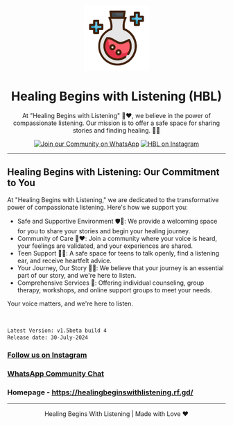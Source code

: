 <p align="center">
        <img src="https://raw.githubusercontent.com/zigzag-007/Healing-Begins-With-Listening/main/images/favicon.png" alt="HBL Logo" width="150">
</p>

<h1 align="center">Healing Begins with Listening (HBL)</h1>

<p align="center">At "Healing Begins with Listening" 🦻❤️, we believe in the power of compassionate listening. Our mission is to offer a safe space for sharing stories and finding healing. 🌿💬</p>

<p align="center">
    <a href="https://chat.whatsapp.com/HOpNF17IrEHEGRIRYNLMSs"><img src="https://img.shields.io/badge/Join%20our%20community%20on%20WhatsApp-green?style=social&logo=whatsapp" alt="Join our Community on WhatsApp" title="Join our Community on WhatsApp"></a>
    <a href="https://www.instagram.com/healingbeginswithlistening2024/"><img src="https://img.shields.io/badge/Follow%20us%20on%20Instagram--blue?style=social&logo=instagram" alt="HBL on Instagram" title="HBL on Instagram"></a>
</p>

<hr>

## Healing Begins with Listening: Our Commitment to You

At "Healing Begins with Listening," we are dedicated to the transformative power of compassionate listening. Here's how we support you:

-   Safe and Supportive Environment 🛡️💬: We provide a welcoming space for you to share your stories and begin your healing journey.
-   Community of Care 👥❤️: Join a community where your voice is heard, your feelings are validated, and your experiences are shared.
-   Teen Support 👦👧: A safe space for teens to talk openly, find a listening ear, and receive heartfelt advice.
-   Your Journey, Our Story 📖✨: We believe that your journey is an essential part of our story, and we're here to listen.
-   Comprehensive Services 🌟: Offering individual counseling, group therapy, workshops, and online support groups to meet your needs.

Your voice matters, and we're here to listen.

</br>

```
Latest Version: v1.5beta build 4
Release date: 30-July-2024
```

### [Follow us on Instagram](https://www.instagram.com/healingbeginswithlistening2024/)
### [WhatsApp Community Chat](https://chat.whatsapp.com/HOpNF17IrEHEGRIRYNLMSs)
### Homepage - https://healingbeginswithlistening.rf.gd/

---

<p align="center"> Healing Begins With Listening | Made with Love ❤️</p>
